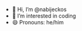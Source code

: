 - 👋 Hi, I’m @nabijeckos
- 👀 I’m interested in coding
- 😄 Pronouns: he/him

<!---
nabijeckos/nabijeckos is a ✨ special ✨ repository because its `README.md` (this file) appears on your GitHub profile.
You can click the Preview link to take a look at your changes.
--->
